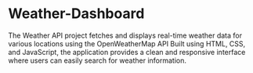 # Weather-Dashboard
The Weather API project fetches and displays real-time weather data for various locations using the OpenWeatherMap API  Built using HTML, CSS, and JavaScript, the application provides a clean and responsive interface where users can easily search for weather information.
